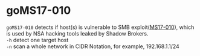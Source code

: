 # goMS17-010
`goMS17-010` detects if host(s) is vulnerable to SMB exploit([MS17-010](https://technet.microsoft.com/en-us/library/security/ms17-010.aspx)), which is used by NSA hacking tools leaked by Shadow Brokers.   
`-h` detect one target host  
`-n` scan a whole network in CIDR Notation, for example, 192.168.1.1/24

